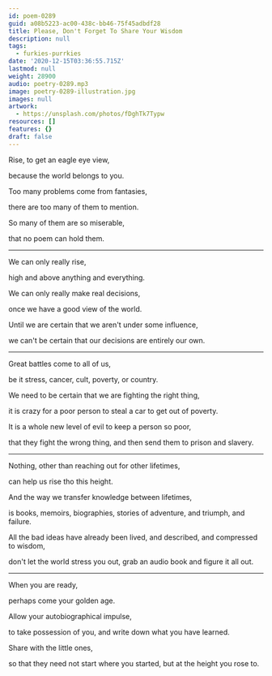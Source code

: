 ```yaml
---
id: poem-0289
guid: a08b5223-ac00-438c-bb46-75f45adbdf28
title: Please, Don't Forget To Share Your Wisdom
description: null
tags:
  - furkies-purrkies
date: '2020-12-15T03:36:55.715Z'
lastmod: null
weight: 28900
audio: poetry-0289.mp3
image: poetry-0289-illustration.jpg
images: null
artwork:
  - https://unsplash.com/photos/fDghTk7Typw
resources: []
features: {}
draft: false
---
```


Rise, to get an eagle eye view,

because the world belongs to you.

Too many problems come from fantasies,

there are too many of them to mention.

So many of them are so miserable,

that no poem can hold them.

---

We can only really rise,

high and above anything and everything.

We can only really make real decisions,

once we have a good view of the world.

Until we are certain that we aren't under some influence,

we can't be certain that our decisions are entirely our own.

---

Great battles come to all of us,

be it stress, cancer, cult, poverty, or country.

We need to be certain that we are fighting the right thing,

it is crazy for a poor person to steal a car to get out of poverty.

It is a whole new level of evil to keep a person so poor,

that they fight the wrong thing, and then send them to prison and slavery.

---

Nothing, other than reaching out for other lifetimes,

can help us rise tho this height.

And the way we transfer knowledge between lifetimes,

is books, memoirs, biographies, stories of adventure, and triumph, and failure.

All the bad ideas have already been lived, and described, and compressed to wisdom,

don't let the world stress you out, grab an audio book and figure it all out.

---

When you are ready,

perhaps come your golden age.

Allow your autobiographical impulse,

to take possession of you, and write down what you have learned.

Share with the little ones,

so that they need not start where you started, but at the height you rose to.

